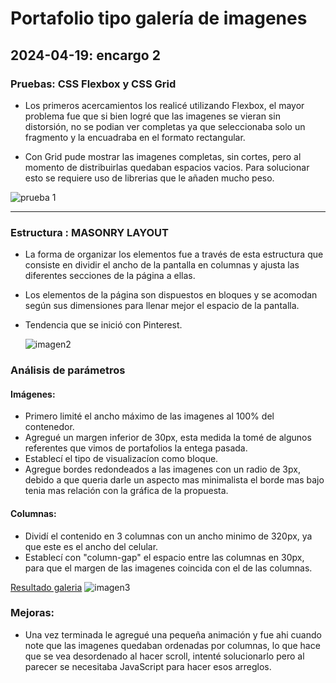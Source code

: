 # Portafolio tipo galería de imagenes
## 2024-04-19: encargo 2

### **Pruebas**: CSS Flexbox y CSS Grid
- Los primeros acercamientos los realicé utilizando Flexbox, el mayor problema fue que si bien logré que las imagenes se vieran sin distorsión, no se podian ver completas ya que seleccionaba solo un fragmento y la encuadraba en el formato rectangular.

- Con Grid pude mostrar las imagenes completas, sin cortes, pero al momento de distribuirlas quedaban espacios vacios. Para solucionar esto se requiere uso de librerias que le añaden mucho peso.

![prueba 1](imagen1.png)

------
### **Estructura** : MASONRY LAYOUT
- La forma de organizar los elementos fue a través de esta estructura que consiste en dividir el ancho de la pantalla en columnas y ajusta las diferentes secciones de la página a ellas. 
- Los elementos de la página son dispuestos en bloques y se acomodan según sus dimensiones para llenar mejor el espacio de la pantalla.
- Tendencia que se inició con Pinterest.

  ![imagen2](imagen2.png)


### Análisis de parámetros

#### Imágenes:
- Primero limité el ancho máximo de las imagenes al 100% del contenedor.
- Agregué un margen inferior de 30px, esta medida la tomé de algunos referentes que vimos de portafolios la entega pasada.
- Establecí el tipo de visualizacíon como bloque.
- Agregue bordes redondeados a las imagenes con un radio de 3px, debido a que queria darle un aspecto mas minimalista el borde mas bajo tenia mas relación con la gráfica de la propuesta.

#### Columnas:
- Dividí el contenido en 3 columnas con un ancho minimo de 320px, ya que este es el ancho del celular.
- Establecí con "column-gap" el espacio entre las columnas en 30px, para que el margen de las imagenes coincida con el de las columnas.



[Resultado galeria](https://pluumsy.github.io/portafolio-galeria/)
![imagen3](imagen3.png)

### Mejoras:
- Una vez terminada le agregué una pequeña animación y fue ahi cuando note que las imagenes quedaban ordenadas por columnas, lo que hace que se vea desordenado al hacer scroll, intenté solucionarlo pero al parecer se necesitaba JavaScript para hacer esos arreglos.

